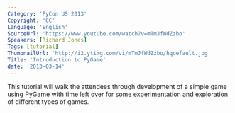 ```yaml
---
Category: 'PyCon US 2013'
Copyright: 'CC'
Language: 'English'
SourceUrl: 'https://www.youtube.com/watch?v=mTmJfWdZzbo'
Speakers: [Richard Jones]
Tags: [tutorial]
ThumbnailUrl: 'http://i2.ytimg.com/vi/mTmJfWdZzbo/hqdefault.jpg'
Title: 'Introduction to PyGame'
date: '2013-03-14'
---
```

This tutorial will walk the attendees through development of a simple game using PyGame with time left over for some experimentation and exploration of different types of games.